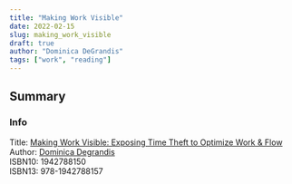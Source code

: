 ```yaml
---
title: "Making Work Visible"
date: 2022-02-15
slug: making_work_visible
draft: true
author: "Dominica DeGrandis"
tags: ["work", "reading"]
---
```



## Summary

### Info

Title: [Making Work Visible: Exposing Time Theft to Optimize Work & Flow](https://www.goodreads.com/en/book/show/36458712)\
Author: [Dominica Degrandis](https://itrevolution.com/faculty/dominica-degrandis/)\
ISBN10: 1942788150\
ISBN13: 978-1942788157
